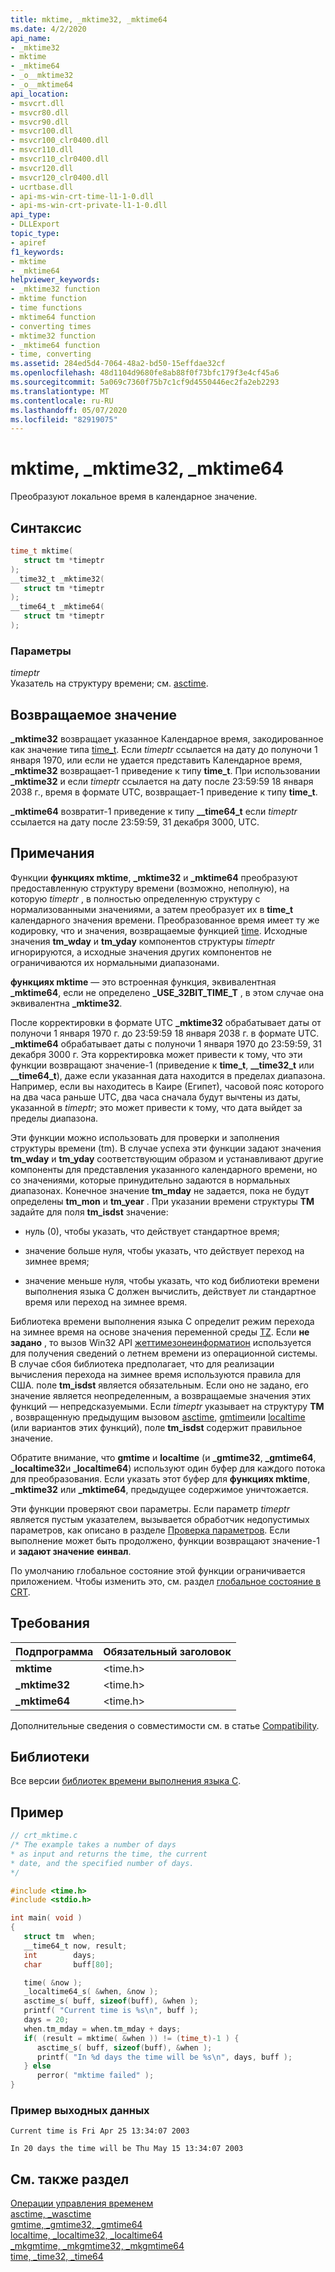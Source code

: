 ```yaml
---
title: mktime, _mktime32, _mktime64
ms.date: 4/2/2020
api_name:
- _mktime32
- mktime
- _mktime64
- _o__mktime32
- _o__mktime64
api_location:
- msvcrt.dll
- msvcr80.dll
- msvcr90.dll
- msvcr100.dll
- msvcr100_clr0400.dll
- msvcr110.dll
- msvcr110_clr0400.dll
- msvcr120.dll
- msvcr120_clr0400.dll
- ucrtbase.dll
- api-ms-win-crt-time-l1-1-0.dll
- api-ms-win-crt-private-l1-1-0.dll
api_type:
- DLLExport
topic_type:
- apiref
f1_keywords:
- mktime
- _mktime64
helpviewer_keywords:
- _mktime32 function
- mktime function
- time functions
- mktime64 function
- converting times
- mktime32 function
- _mktime64 function
- time, converting
ms.assetid: 284ed5d4-7064-48a2-bd50-15effdae32cf
ms.openlocfilehash: 48d1104d9680fe8ab88f0f73bfc179f3e4cf45a6
ms.sourcegitcommit: 5a069c7360f75b7c1cf9d4550446ec2fa2eb2293
ms.translationtype: MT
ms.contentlocale: ru-RU
ms.lasthandoff: 05/07/2020
ms.locfileid: "82919075"
---
```

# <a name="mktime-_mktime32-_mktime64"></a>mktime, _mktime32, _mktime64

Преобразуют локальное время в календарное значение.

## <a name="syntax"></a>Синтаксис

```C
time_t mktime(
   struct tm *timeptr
);
__time32_t _mktime32(
   struct tm *timeptr
);
__time64_t _mktime64(
   struct tm *timeptr
);
```

### <a name="parameters"></a>Параметры

*timeptr*<br/>
Указатель на структуру времени; см. [asctime](asctime-wasctime.md).

## <a name="return-value"></a>Возвращаемое значение

**_mktime32** возвращает указанное Календарное время, закодированное как значение типа [time_t](../../c-runtime-library/standard-types.md). Если *timeptr* ссылается на дату до полуночи 1 января 1970, или если не удается представить Календарное время, **_mktime32** возвращает-1 приведение к типу **time_t**. При использовании **_mktime32** и если *timeptr* ссылается на дату после 23:59:59 18 января 2038 г., время в формате UTC, возвращает-1 приведение к типу **time_t**.

**_mktime64** возвратит-1 приведение к типу **__time64_t** если *timeptr* ссылается на дату после 23:59:59, 31 декабря 3000, UTC.

## <a name="remarks"></a>Примечания

Функции **функциях mktime**, **_mktime32** и **_mktime64** преобразуют предоставленную структуру времени (возможно, неполную), на которую *timeptr* , в полностью определенную структуру с нормализованными значениями, а затем преобразует их в **time_t** календарного значения времени. Преобразованное время имеет ту же кодировку, что и значения, возвращаемые функцией [time](time-time32-time64.md). Исходные значения **tm_wday** и **tm_yday** компонентов структуры *timeptr* игнорируются, а исходные значения других компонентов не ограничиваются их нормальными диапазонами.

**функциях mktime** — это встроенная функция, эквивалентная **_mktime64**, если не определено **_USE_32BIT_TIME_T** , в этом случае она эквивалентна **_mktime32**.

После корректировки в формате UTC **_mktime32** обрабатывает даты от полуночи 1 января 1970 г. до 23:59:59 18 января 2038 г. в формате UTC. **_mktime64** обрабатывает даты с полуночи 1 января 1970 до 23:59:59, 31 декабря 3000 г. Эта корректировка может привести к тому, что эти функции возвращают значение-1 (приведение к **time_t**, **__time32_t** или **__time64_t**), даже если указанная дата находится в пределах диапазона. Например, если вы находитесь в Каире (Египет), часовой пояс которого на два часа раньше UTC, два часа сначала будут вычтены из даты, указанной в *timeptr*; это может привести к тому, что дата выйдет за пределы диапазона.

Эти функции можно использовать для проверки и заполнения структуры времени (tm). В случае успеха эти функции задают значения **tm_wday** и **tm_yday** соответствующим образом и устанавливают другие компоненты для представления указанного календарного времени, но со значениями, которые принудительно задаются в нормальных диапазонах. Конечное значение **tm_mday** не задается, пока не будут определены **tm_mon** и **tm_year** . При указании времени структуры **TM** задайте для поля **tm_isdst** значение:

- нуль (0), чтобы указать, что действует стандартное время;

- значение больше нуля, чтобы указать, что действует переход на зимнее время;

- значение меньше нуля, чтобы указать, что код библиотеки времени выполнения языка C должен вычислить, действует ли стандартное время или переход на зимнее время.

Библиотека времени выполнения языка C определит режим перехода на зимнее время на основе значения переменной среды [TZ](tzset.md). Если **не задано** , то вызов Win32 API [жеттимезонеинформатион](/windows/win32/api/timezoneapi/nf-timezoneapi-gettimezoneinformation) используется для получения сведений о летнем времени из операционной системы. В случае сбоя библиотека предполагает, что для реализации вычисления перехода на зимнее время используются правила для США. поле **tm_isdst** является обязательным. Если оно не задано, его значение является неопределенным, а возвращаемые значения этих функций — непредсказуемыми. Если *timeptr* указывает на структуру **TM** , возвращенную предыдущим вызовом [asctime](asctime-wasctime.md), [gmtime](gmtime-gmtime32-gmtime64.md)или [localtime](localtime-localtime32-localtime64.md) (или вариантов этих функций), поле **tm_isdst** содержит правильное значение.

Обратите внимание, что **gmtime** и **localtime** (и **_gmtime32**, **_gmtime64**, **_localtime32**и **_localtime64**) используют один буфер для каждого потока для преобразования. Если указать этот буфер для **функциях mktime**, **_mktime32** или **_mktime64**, предыдущее содержимое уничтожается.

Эти функции проверяют свои параметры. Если параметр *timeptr* является пустым указателем, вызывается обработчик недопустимых параметров, как описано в разделе [Проверка параметров](../../c-runtime-library/parameter-validation.md). Если выполнение может быть продолжено, функции возвращают значение-1 и **задают значение** **еинвал**.

По умолчанию глобальное состояние этой функции ограничивается приложением. Чтобы изменить это, см. раздел [глобальное состояние в CRT](../global-state.md).

## <a name="requirements"></a>Требования

|Подпрограмма|Обязательный заголовок|
|-------------|---------------------|
|**mktime**|\<time.h>|
|**_mktime32**|\<time.h>|
|**_mktime64**|\<time.h>|

Дополнительные сведения о совместимости см. в статье [Compatibility](../../c-runtime-library/compatibility.md).

## <a name="libraries"></a>Библиотеки

Все версии [библиотек времени выполнения языка C](../../c-runtime-library/crt-library-features.md).

## <a name="example"></a>Пример

```C
// crt_mktime.c
/* The example takes a number of days
* as input and returns the time, the current
* date, and the specified number of days.
*/

#include <time.h>
#include <stdio.h>

int main( void )
{
   struct tm  when;
   __time64_t now, result;
   int        days;
   char       buff[80];

   time( &now );
   _localtime64_s( &when, &now );
   asctime_s( buff, sizeof(buff), &when );
   printf( "Current time is %s\n", buff );
   days = 20;
   when.tm_mday = when.tm_mday + days;
   if( (result = mktime( &when )) != (time_t)-1 ) {
      asctime_s( buff, sizeof(buff), &when );
      printf( "In %d days the time will be %s\n", days, buff );
   } else
      perror( "mktime failed" );
}
```

### <a name="sample-output"></a>Пример выходных данных

```Output
Current time is Fri Apr 25 13:34:07 2003

In 20 days the time will be Thu May 15 13:34:07 2003
```

## <a name="see-also"></a>См. также раздел

[Операции управления временем](../../c-runtime-library/time-management.md)<br/>
[asctime, _wasctime](asctime-wasctime.md)<br/>
[gmtime, _gmtime32, _gmtime64](gmtime-gmtime32-gmtime64.md)<br/>
[localtime, _localtime32, _localtime64](localtime-localtime32-localtime64.md)<br/>
[_mkgmtime, _mkgmtime32, _mkgmtime64](mkgmtime-mkgmtime32-mkgmtime64.md)<br/>
[time, _time32, _time64](time-time32-time64.md)<br/>
